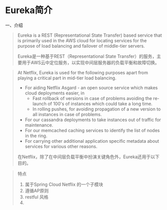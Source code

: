 # Eureka简介

一、介绍

> Eureka is a REST (Representational State Transfer) based service that is primarily used in the AWS cloud for locating services for the purpose of load balancing and failover of  middle-tier servers.
>
> Eureka是一种基于REST（Representational State Transfer）的服务，主要用于AWS云中定位服务，以实现中间层服务器的负载平衡和故障切换。

> At Netflix, Eureka is used for the following purposes apart from playing a critical part in mid-tier load balancing.
>
> - For aiding Netflix Asgard - an open source service which makes cloud deployments easier, in
>   - Fast rollback of versions in case of problems avoiding the re-launch of 100's of instances which could take a long time.
>   - In rolling pushes, for avoiding propagation of a new version to all instances in case of problems.
> - For our cassandra deployments to take instances out of traffic for maintenance.
> - For our memcached caching services to identify the list of nodes in the ring.
> - For carrying other additional application specific metadata about services for various other reasons.
>
> 在Netflix，除了在中间层负载平衡中扮演关键角色外，Eureka还用于以下目的。

> 特点
>
> 1. 属于Spring Cloud  Netflix 的一个子模块
> 2. 遵循AP原则
> 3. restful 风格
> 4. 